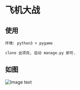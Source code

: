 # 飞机大战

## 使用
```
环境: python3 + pygame

clone 此项目, 启动 manage.py 即可.
```

## 如图
![Image text](https://raw.githubusercontent.com/csrftoken/PlayPlane/master/material/play.jpg)

